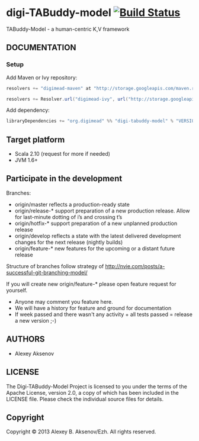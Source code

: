 digi-TABuddy-model [![Build Status](https://travis-ci.org/digimead/digi-TABuddy-model.png?branch=master)](https://travis-ci.org/digimead/digi-TABuddy-model)
==================

TABuddy-Model - a human-centric K,V framework

DOCUMENTATION
-------------

### Setup

Add Maven or Ivy repository:

```scala
resolvers += "digimead-maven" at "http://storage.googleapis.com/maven.repository.digimead.org/"
```

```scala
resolvers += Resolver.url("digimead-ivy", url("http://storage.googleapis.com/ivy.repository.digimead.org/"))(Resolver.defaultIvyPatterns)
```

Add dependency:

```scala
libraryDependencies += "org.digimead" %% "digi-tabuddy-model" % "VERSION"
```

## Target platform

* Scala 2.10 (request for more if needed)
* JVM 1.6+

## Participate in the development ##

Branches:

* origin/master reflects a production-ready state
* origin/release-* support preparation of a new production release. Allow for last-minute dotting of i’s and crossing t’s
* origin/hotfix-* support preparation of a new unplanned production release
* origin/develop reflects a state with the latest delivered development changes for the next release (nightly builds)
* origin/feature-* new features for the upcoming or a distant future release

Structure of branches follow strategy of http://nvie.com/posts/a-successful-git-branching-model/

If you will create new origin/feature-* please open feature request for yourself.

* Anyone may comment you feature here.
* We will have a history for feature and ground for documentation
* If week passed and there wasn't any activity + all tests passed = release a new version ;-)

AUTHORS
-------

* Alexey Aksenov

LICENSE
-------

The Digi-TABuddy-Model Project is licensed to you under the terms of
the Apache License, version 2.0, a copy of which has been
included in the LICENSE file.
Please check the individual source files for details.

Copyright
---------

Copyright © 2013 Alexey B. Aksenov/Ezh. All rights reserved.
